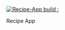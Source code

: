 [![Recipe-App build : ](https://circleci.com/gh/vcheruk2/recipe-app-spring5.svg?style=shield)](https://github.com/vcheruk2/recipe-app-spring5/blob/master/README.md)

Recipe App
